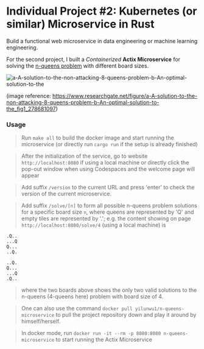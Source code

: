 # Individual Project #2: Kubernetes (or similar) Microservice in Rust
Build a functional web microservice in data engineering or machine learning engineering.


For the second project, I built a *Containerized* **Actix Microservice** for solving the [n-queens problem](https://www.quantamagazine.org/mathematician-answers-chess-problem-about-attacking-queens-20210921/) with different board sizes.

![a-A-solution-to-the-non-attacking-8-queens-problem-b-An-optimal-solution-to-the](https://user-images.githubusercontent.com/50161537/217409777-c2d1587a-5e19-4c74-a013-61f653a04687.png)

(image reference: https://www.researchgate.net/figure/a-A-solution-to-the-non-attacking-8-queens-problem-b-An-optimal-solution-to-the_fig1_278681097)

### Usage
> Run `make all` to build the docker image and start running the microservice (or directly run `cargo run` if the setup is already finished)

> After the initialization of the service, go to website `http://localhost:8080` if using a local machine or directly click the pop-out window when using Codespaces and the welcome page will appear

> Add suffix `/version` to the current URL and press 'enter' to check the version of the current microservice.

> Add suffix `/solve/[n]` to form all possible n-queens problem solutions for a specific board size `n`, where queens are represented by 'Q' and empty tiles are represented by '.'; e.g. the content showing on page `http://localhost:8080/solve/4` (using a local machine) is

```
.Q..
...Q
Q...
..Q.

..Q.
Q...
...Q
.Q..
```

> where the two boards above shows the only two valid solutions to the n-queens (4-queens here) problem with board size of 4.

> One can also use the command `docker pull yilunwu1/n-queens-microservice` to pull the project repository down and play it around by himself/herself. 

>In docker mode, run `docker run -it --rm -p 8080:8080 n-queens-microservice` to start running the Actix Microservice
